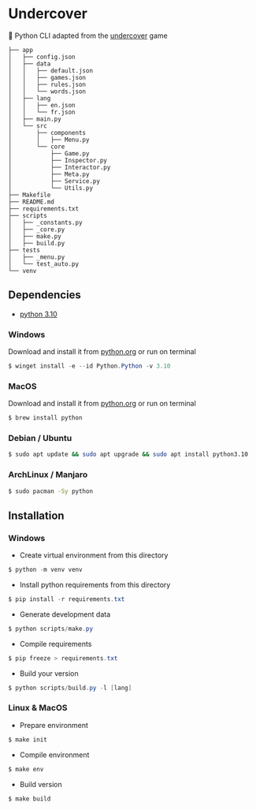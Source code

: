 # Undercover
🔎 Python CLI adapted from the [undercover](https://play.google.com/store/apps/details?id=com.yanstarstudio.joss.undercover&gl=US) game

```
├── app
│   ├── config.json
│   ├── data
│   │   ├── default.json
│   │   ├── games.json
│   │   ├── rules.json
│   │   └── words.json
│   ├── lang
│   │   ├── en.json
│   │   └── fr.json
│   ├── main.py
│   └── src
│       ├── components
│       │   ├── Menu.py
│       └── core
│           ├── Game.py
│           ├── Inspector.py
│           ├── Interactor.py
│           ├── Meta.py
│           ├── Service.py
│           └── Utils.py
├── Makefile
├── README.md
├── requirements.txt
├── scripts
│   ├── _constants.py
│   ├── _core.py
│   ├── make.py
│   ├── build.py
├── tests
│   ├── _menu.py
│   └── test_auto.py
└── venv
```

## Dependencies
- [python 3.10](https://docs.python.org/3.10/)

### Windows
Download and install it from [python.org](https://www.python.org/downloads/macos/) or run on terminal
```powershell
$ winget install -e --id Python.Python -v 3.10
```

### MacOS
Download and install it from [python.org](https://www.python.org/downloads/macos/) or run on terminal
```bash
$ brew install python
```

### Debian / Ubuntu
```bash
$ sudo apt update && sudo apt upgrade && sudo apt install python3.10
```

### ArchLinux / Manjaro
```bash
$ sudo pacman -Sy python
```

## Installation
### Windows
- Create virtual environment from this directory
```powershell
$ python -m venv venv
```

- Install python requirements from this directory
```powershell
$ pip install -r requirements.txt
```

- Generate development data
```powershell
$ python scripts/make.py
```

- Compile requirements
```powershell
$ pip freeze > requirements.txt
```

- Build your version
```powershell
$ python scripts/build.py -l [lang]
```

### Linux & MacOS
- Prepare environment
```bash
$ make init
```

- Compile environment
```bash
$ make env
```

- Build version
```bash
$ make build
```
